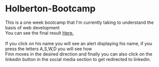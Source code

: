 # Holberton-Bootcamp
This is a one week bootcamp that I'm currently taking to understand the basis of web development <br>
You can see the final result <a href="https://jhonabanguera.github.io/Holberton-Bootcamp/index.html#">Here.</a> <br> <br>
If you click on his name you will see an alert displaying his name, if you press the letters A,S,W,D you will see how <br>
Finn moves in the desired direction and finally you can also click on the linkedin button in the social media section to get redirected to linkedin.
